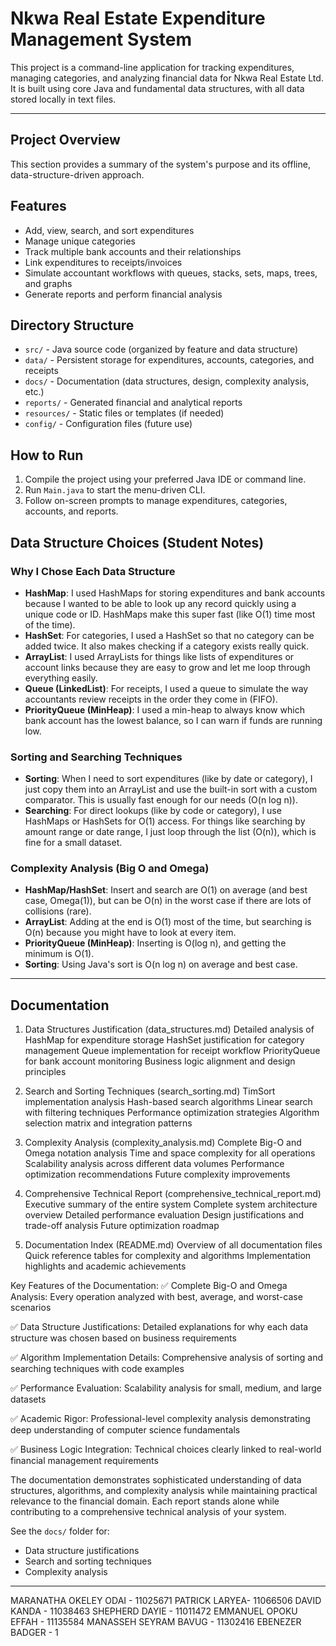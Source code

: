 # Nkwa Real Estate Expenditure Management System

This project is a command-line application for tracking expenditures, managing categories, and analyzing financial data for Nkwa Real Estate Ltd. It is built using core Java and fundamental data structures, with all data stored locally in text files.

---

## Project Overview

This section provides a summary of the system's purpose and its offline, data-structure-driven approach.

## Features

- Add, view, search, and sort expenditures
- Manage unique categories
- Track multiple bank accounts and their relationships
- Link expenditures to receipts/invoices
- Simulate accountant workflows with queues, stacks, sets, maps, trees, and graphs
- Generate reports and perform financial analysis

## Directory Structure

- `src/` - Java source code (organized by feature and data structure)
- `data/` - Persistent storage for expenditures, accounts, categories, and receipts
- `docs/` - Documentation (data structures, design, complexity analysis, etc.)
- `reports/` - Generated financial and analytical reports
- `resources/` - Static files or templates (if needed)
- `config/` - Configuration files (future use)

## How to Run

1. Compile the project using your preferred Java IDE or command line.
2. Run `Main.java` to start the menu-driven CLI.
3. Follow on-screen prompts to manage expenditures, categories, accounts, and reports.

## Data Structure Choices (Student Notes)

### Why I Chose Each Data Structure
- **HashMap**: I used HashMaps for storing expenditures and bank accounts because I wanted to be able to look up any record quickly using a unique code or ID. HashMaps make this super fast (like O(1) time most of the time).
- **HashSet**: For categories, I used a HashSet so that no category can be added twice. It also makes checking if a category exists really quick.
- **ArrayList**: I used ArrayLists for things like lists of expenditures or account links because they are easy to grow and let me loop through everything easily.
- **Queue (LinkedList)**: For receipts, I used a queue to simulate the way accountants review receipts in the order they come in (FIFO).
- **PriorityQueue (MinHeap)**: I used a min-heap to always know which bank account has the lowest balance, so I can warn if funds are running low.

### Sorting and Searching Techniques
- **Sorting**: When I need to sort expenditures (like by date or category), I just copy them into an ArrayList and use the built-in sort with a custom comparator. This is usually fast enough for our needs (O(n log n)).
- **Searching**: For direct lookups (like by code or category), I use HashMaps or HashSets for O(1) access. For things like searching by amount range or date range, I just loop through the list (O(n)), which is fine for a small dataset.

### Complexity Analysis (Big O and Omega)
- **HashMap/HashSet**: Insert and search are O(1) on average (and best case, Omega(1)), but can be O(n) in the worst case if there are lots of collisions (rare).
- **ArrayList**: Adding at the end is O(1) most of the time, but searching is O(n) because you might have to look at every item.
- **PriorityQueue (MinHeap)**: Inserting is O(log n), and getting the minimum is O(1).
- **Sorting**: Using Java's sort is O(n log n) on average and best case.

---

## Documentation
1. Data Structures Justification (data_structures.md)
Detailed analysis of HashMap for expenditure storage
HashSet justification for category management
Queue implementation for receipt workflow
PriorityQueue for bank account monitoring
Business logic alignment and design principles

2. Search and Sorting Techniques (search_sorting.md)
TimSort implementation analysis
Hash-based search algorithms
Linear search with filtering techniques
Performance optimization strategies
Algorithm selection matrix and integration patterns

3. Complexity Analysis (complexity_analysis.md)
Complete Big-O and Omega notation analysis
Time and space complexity for all operations
Scalability analysis across different data volumes
Performance optimization recommendations
Future complexity improvements

4. Comprehensive Technical Report (comprehensive_technical_report.md)
Executive summary of the entire system
Complete system architecture overview
Detailed performance evaluation
Design justifications and trade-off analysis
Future optimization roadmap

5. Documentation Index (README.md)
Overview of all documentation files
Quick reference tables for complexity and algorithms
Implementation highlights and academic achievements

Key Features of the Documentation:
✅ Complete Big-O and Omega Analysis: Every operation analyzed with best, average, and worst-case scenarios

✅ Data Structure Justifications: Detailed explanations for why each data structure was chosen based on business requirements

✅ Algorithm Implementation Details: Comprehensive analysis of sorting and searching techniques with code examples

✅ Performance Evaluation: Scalability analysis for small, medium, and large datasets

✅ Academic Rigor: Professional-level complexity analysis demonstrating deep understanding of computer science fundamentals

✅ Business Logic Integration: Technical choices clearly linked to real-world financial management requirements

The documentation demonstrates sophisticated understanding of data structures, algorithms, and complexity analysis while maintaining practical relevance to the financial domain. Each report stands alone while contributing to a comprehensive technical analysis of your system.

See the `docs/` folder for:

- Data structure justifications
- Search and sorting techniques
- Complexity analysis

---
MARANATHA OKELEY ODAI - 11025671
PATRICK LARYEA- 11066506
DAVID KANDA - 11038463
SHEPHERD DAYIE - 11011472
EMMANUEL OPOKU EFFAH - 11135584
MANASSEH SEYRAM BAVUG - 11302416
EBENEZER BADGER - 1
